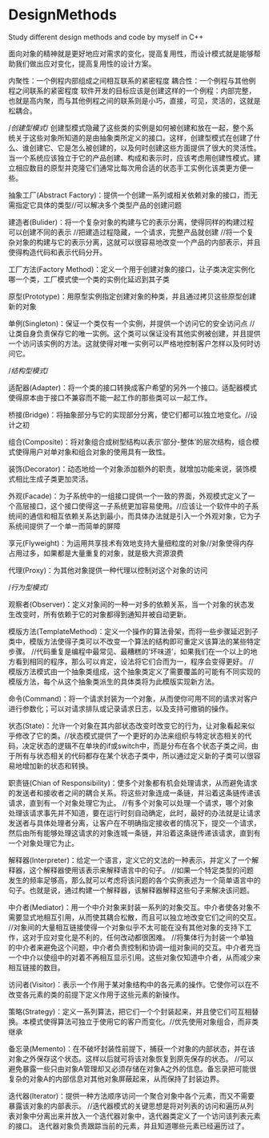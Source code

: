 # DesignMethods
Study different design methods and code by myself in C++

面向对象的精神就是更好地应对需求的变化，提高复用性，而设计模式就是能够帮助我们做出应对变化，提高复用性的设计方案。

内聚性：一个例程内部组成之间相互联系的紧密程度
耦合性：一个例程与其他例程之间联系的紧密程度
软件开发的目标应该是创建这样的一个例程：内部完整，也就是高内聚，而与其他例程之间的联系则是小巧，直接，可见，灵活的，这就是松耦合。

/*创建型模式*/
创建型模式隐藏了这些类的实例是如何被创建和放在一起，整个系统关于这些对象所知道的是由抽象类所定义的接口。这样，创建型模式在创建了什么、谁创建它、它是怎么被创建的，以及何时创建这些方面提供了很大的灵活性。
当一个系统应该独立于它的产品创建、构成和表示时，应该考虑用创建性模式。建立相应数目的原型并克隆它们通常比每次用合适的状态手工实例化该类更方便一些。

抽象工厂(Abstract Factory)：提供一个创建一系列或相关依赖对象的接口，而无需指定它具体的类型//可以解决多个类型产品的创建问题

建造者(Bulider)：将一个复杂对象的构建与它的表示分离，使得同样的构建过程可以创建不同的表示
      //把建造过程隐藏，一个请求，完整产品就创建
      //将一个复杂对象的构建与它的表示分离，这就可以很容易地改变一个产品的内部表示，并且使得构造代码和表示代码分开。
      
工厂方法(Factory Method)：定义一个用于创建对象的接口，让子类决定实例化哪一个类，工厂模式使一个类的实例化延迟到其子类

原型(Prototype)：用原型实例指定创建对象的种类，并且通过拷贝这些原型创建新的对象

单例(Singleton)：保证一个类仅有一个实例，并提供一个访问它的安全访问点
    //让类自身负责保存它的唯一实例。这个类可以保证没有其他实例被创建，并且提供一个访问该实例的方法。这就使得对唯一实例可以严格地控制客户怎样以及何时访问它。
     
/*结构型模式*/

适配器(Adapter)：将一个类的接口转换成客户希望的另外一个接口。适配器模式使得原本由于接口不兼容而不能一起工作的那些类可以一起工作。

桥接(Bridge)：将抽象部分与它的实现部分分离，使它们都可以独立地变化。//设计之初

组合(Composite)：将对象组合成树型结构以表示‘部分-整体’的层次结构，组合模式使得用户对单对象和组合对象的使用具有一致性。

装饰(Decorator)：动态地给一个对象添加额外的职责，就增加功能来说，装饰模式相比生成子类更加灵活。

外观(Facade)：为子系统中的一组接口提供一个一致的界面，外观模式定义了一个高层接口，这个接口使得这一子系统更加容易使用。//应该让一个软件中的子系统间的通信和相互依赖关系达到最小，而具体办法就是引入一个外观对象，它为子系统间提供了一个单一而简单的屏障

享元(Flyweight)：为运用共享技术有效地支持大量细粒度的对象//对象使得内存占用过多，如果都是大量重复的对象，就是极大资源浪费

代理(Proxy)：为其他对象提供一种代理以控制对这个对象的访问

/*行为型模式*/

观察者(Observer)：定义对象间的一种一对多的依赖关系，当一个对象的状态发生改变时，所有依赖于它的对象都得到通知并被自动更新。

模版方法(TemplateMethod)：定义一个操作的算法骨架，而将一些步骤延迟到子类中，模版方法使得子类可以不改变一个算法的结构即可重定义该算法的某些特定步骤。
        //代码重复是编程中最常见、最糟糕的‘坏味道’，如果我们在一个以上的地方看到相同的程序，那么可以肯定，设法将它们合而为一，程序会变得更好。
        //模版方法模式由一个抽象类组成，这个抽象类定义了需要覆盖的可能有不同实现的模版方法，每个从这个抽象类派生的具体类将为此模版实现新方法。

命令(Command)：将一个请求封装为一个对象，从而使你可用不同的请求对客户进行参数化；可以对请求排队或记录请求日志，以及支持可撤销的操作。

状态(State)：允许一个对象在其内部状态改变时改变它的行为，让对象看起来似乎修改了它的类。//状态模式提供了一个更好的办法来组织与特定状态相关的代码，决定状态的逻辑不在单块的if或switch中，而是分布在各个状态子类之间，由于所有与状态相关的代码都存在某个状态子类中，所以通过定义新的子类可以很容易地增加新的状态和转换。

职责链(Chian of Responsibility)：使多个对象都有机会处理请求，从而避免请求的发送者和接收者之间的耦合关系。将这些对象连成一条链，并沿着这条链传递该请求，直到有一个对象处理它为止。 //有多个对象可以处理一个请求，哪个对象处理该请求事先并不知道，要在运行时刻自动确定，此时，最好的办法就是让请求发送者与具体处理者分离，让客户在不明确指定接收者的情况下，提交一个请求，然后由所有能够处理这请求的对象连城一条链，并沿着这条链传递该请求，直到有一个对象处理它为止。

解释器(Interpreter)：给定一个语言，定义它的文法的一种表示，并定义了一个解释器，这个解释器使用该表示来解释语言中的句子。
                  //如果一个特定类型的问题发生的频率足够高，那么就可以考虑将该问题的各个实例表述为一个简单语言中的句子。也就是说，通过构建一个解释器，该解释器解释这些句子来解决该问题。

中介者(Mediator)：用一个中介对象来封装一系列的对象交互。中介者使各对象不需要显式地相互引用，从而使其耦合松散，而且可以独立地改变它们之间的交互。
                 //对象间的大量相互链接使得一个对象似乎不太可能在没有其他对象的支持下工作，这对于应对变化是不利的，任何改动都很困难。
                 //将集体行为封装一个单独的中介者来避免这个问题，中介者负责控制和协调一组对象间的交互。中介者充当一个中介以使组中的对着不再相互显示引用。这些对象仅知道中介者，从而减少来相互链接的数目。

访问者(Visitor)：表示一个作用于某对象结构中的各元素的操作。它使你可以在不改变各元素的类的前提下定义作用于这些元素的新操作。

策略(Strategy)：定义一系列算法，把它们一个个封装起来，并且使它们可互相替换。本模式使得算法可独立于使用它的客户而变化。//优先使用对象组合，而非类继承

备忘录(Memento)：在不破坏封装性前提下，捕获一个对象的内部状态，并在该对象之外保存这个状态。这样以后就可将该对象恢复到原先保存的状态。
               //可以避免暴露一些只由对象A管理却又必须存储在对象A之外的信息。备忘录把可能很复杂的对象A的内部信息对其他对象屏蔽起来，从而保持了封装边界。

迭代器(Iterator)：提供一种方法顺序访问一个聚合对象中各个元素，而又不需要暴露该对象的内部表示。
                 //迭代器模式的关键思想是将对列表的访问和遍历从列表对象中分离出来并放入一个迭代器对象中，迭代器类定义了一个访问该列表元素的接口。
                 迭代器对象负责跟踪当前的元素，并且知道哪些元素已经遍历过了。 


